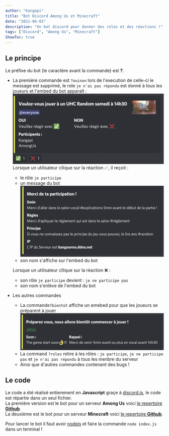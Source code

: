 ```yaml
---
author: "Kangapi"
title: "Bot Discord Among Us et Minecraft"
date: "2021-06-03"
description: "Un bot discord pour donner des roles et des réactions !"
tags: ["Discord", "Among Us", "Minecraft"]
ShowToc: true
---
```


## Le principe

Le préfixe du bot (le caractère avant la commande) est **?**.
* La première commande est `?ouinon` lors de l'execution de celle-ci le message est supprimé, le role `je n'ai pas répondu` est donné à tous les joueurs et l'embed du bot apparaît :
  ![embed-bot-ouinon](images/embed-bot-ouinon.png)
  Lorsque un utilisateur cllique sur la réaction ✅, il reçoit :
  * le rôle `je participe`
  * un message du bot ![](images/embed-bot-participation.png)
  * son nom s'affiche sur l'embed du bot

  Lorsque un utilisateur cllique sur la réaction ❌ :
  * son rôle `je participe` devient : `je ne participe pas`
  * son nom s'enlève de l'embed du bot
* Les autres commandes
  * La commande`?bientot` affiche un emebed pour que les joueurs se préparent à jouer ![](images/embed-bot-bientot.png)
  * La command `?roles` retire à les rôles : `je participe`, `je ne participe pas` et `je n'ai pas répondu` à tous les menbre du serveur 
  * Ainsi que d'autres commandes contenant des bugs !

## Le code

Le code a été réalisé entierement en **Javascript** graçe à [discord.js](https://discord.js.org/), le code est répartie dans un seul fichier. \
La première version est le bot pour un serveur **Among Us** voici [le repertoire **Github**](https://github.com/kangapi/Bot-Discord-AmongUs).\
La deuxième est le bot pour un serveur **Minecraft** voici [le repertoire **Github**](https://github.com/kangapi/Bot-Discord-Minecraft).

Pour lancer le bot il faut avoir [nodejs](https://nodejs.org/en/) et faire la commande `node index.js` dans un terminal !